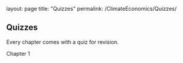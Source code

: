 layout: page
title: "Quizzes"
permalink: /ClimateEconomics/Quizzes/

## Quizzes

Every chapter comes with a quiz for revision.

Chapter 1
